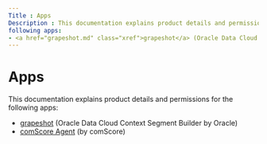 ```yaml
---
Title : Apps
Description : This documentation explains product details and permissions for the
following apps:
- <a href="grapeshot.md" class="xref">grapeshot</a> (Oracle Data Cloud
---
```



# Apps



This documentation explains product details and permissions for the
following apps:



- <a href="grapeshot.md" class="xref">grapeshot</a> (Oracle Data Cloud
  Context Segment Builder by Oracle)
- <a href="comscore-agent.md" class="xref">comScore Agent</a> (by
  comScore)






